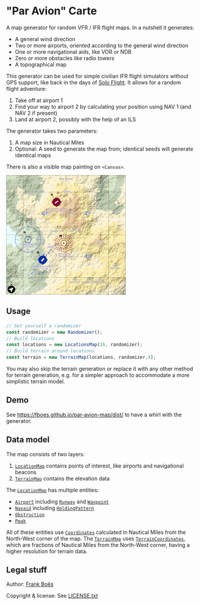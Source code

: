 "Par Avion" Carte
===============

A map generator for random VFR / IFR flight maps. In a nutshell it generates:

* A general wind direction
* Two or more airports, oriented according to the general wind direction
* One or more navigational aids, like VOR or NDB
* Zero or more obstacles like radio towers
* A topographical map

This generator can be used for simple civilian IFR flight simulators without GPS support, like back in the days of [Solo Flight](https://www.mobygames.com/game/solo-flight-2nd-edition). It allows for a random flight adventure:

1. Take off at airport 1
2. Find your way to airport 2 by calculating your position using NAV 1 (and NAV 2 if present)
3. Land at airport 2, possibly with the help of an ILS

The generator takes two parameters:

1. A map size in Nautical Miles
1. Optional: A seed to generate the map from; identical seeds will generate identical maps

There is also a visible map painting on `<Canvas>`.

![](docs/canvas.png)

Usage
-----

```js
// Get yourself a randomizer
const randomizer = new Randomizer();
// Build locations
const locations = new LocationsMap(16, randomizer);
// Build terrain around locations
const terrain = new TerrainMap(locations, randomizer,4);
```

You may also skip the terrain generation or replace it with any other method for terrain generation, e.g. for a simpler approach to accommodate a more simplistic terrain model.

Demo
----

See https://fboes.github.io/par-avion-map/dist/ to have a whirl with the generator.

Data model
----------

The map consists of two layers:

1. [`LocationMap`](dist/ParAvion/LocationMap.js) contains points of interest, like airports and navigational beacons
2. [`TerrainMap`](dist/ParAvion/TerrainMap.js) contains the elevation data

The [`LocationMap`](dist/ParAvion/LocationMap.js) has multiple entities:

* [`Airport`](dist/ParAvion/Airport.js) including [`Runway`](dist/ParAvion/Runway.js) and  [`Waypoint`](dist/ParAvion/Waypoint.js)
* [`Navaid`](dist/ParAvion/Navaid.js) including [`HoldingPattern`](dist/ParAvion/HoldingPattern.js)
* [`Obstruction`](dist/ParAvion/Obstruction.js)
* [`Peak`](dist/ParAvion/Peak.js)

All of these entities use [`Coordinates`](dist/Types/Coordinates.js) calculated in Nautical Miles from the North-West corner of the map. The [`TerrainMap`](dist/ParAvion/TerrainMap.js) uses [`TerrainCoordinates`](dist/Types/TerrainCoordinates.js), which are fractions of Nautical Miles from the North-West corner, having a higher resolution for terrain data.

Legal stuff
-----------

Author: [Frank Boës](https://3960.org)

Copyright & license: See [LICENSE.txt](LICENSE.txt)
